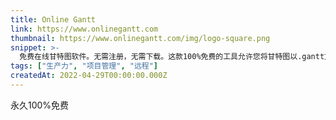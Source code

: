 ```yaml
---
title: Online Gantt
link: https://www.onlinegantt.com
thumbnail: https://www.onlinegantt.com/img/logo-square.png
snippet: >-
  免费在线甘特图软件。无需注册，无需下载。这款100%免费的工具允许您将甘特图以.gantt文件的形式保存在计算机上。
tags: ["生产力", "项目管理", "远程"]
createdAt: 2022-04-29T00:00:00.000Z
---
```

永久100%免费